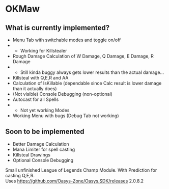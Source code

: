 # OKMaw
## What is currently implemented?
* Menu Tab with switchable modes and toggle on/off
* * Working for Killstealer
* Rough Damage Calculation of W Damage, Q Damage, E Damage, R Damage
* * Still kinda buggy always gets lower results than the actual damage...
* Killsteal with Q,E,R and AA
* Calculation of IsKillable (dependable since Calc result is lower damage than it actually does)
* (Not visible) Console Debugging (non-optional)
* Autocast for all Spells
* * Not yet working Modes
* Working Menu with bugs (Debug Tab not working)
## Soon to be implemented
* Better Damage Calculation
* Mana Limiter for spell casting
* Killsteal Drawings
* Optional Console Debugging

Small unfinished League of Legends Champ Module. With Prediction for casting Q,E,R.<br>
Uses https://github.com/Oasys-Zone/Oasys.SDK/releases 2.0.8.2
